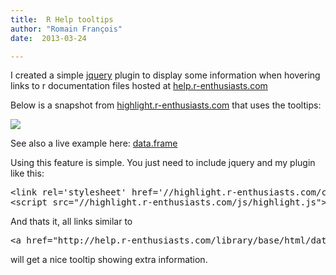 ```yaml
---
title:  R Help tooltips
author: "Romain François"
date:  2013-03-24

---
```


<div class="entry-content">
						<p>I created a simple <a href="https://web.archive.org/web/20130516083840/http://jquery.com/">jquery</a> plugin to display some information when hovering links to r documentation files hosted at <a href="help.r-enthusiasts.com">help.r-enthusiasts.com</a></p>
<p>Below is a snapshot from <a href="https://web.archive.org/web/20130516083840/http://highlight.r-enthusiasts.com">highlight.r-enthusiasts.com</a> that uses the tooltips:</p>
<p><img src="https://web.archive.org/web/20130516083840im_/http://blog.r-enthusiasts.com/wp-content/uploads/2013/03/tooltip.png"></p>
<p>See also a live example here: <a href="https://web.archive.org/web/20130516083840/http://help.r-enthusiasts.com/library/base/html/data.frame.html">data.frame</a></p>
<p>Using this feature is simple. You just need to include jquery and my plugin like this:</p>
<pre><span class="syntax0"><span class="syntax-MARKUP">&lt;link</span><span class="syntax-MARKUP"> </span><span class="syntax-MARKUP">rel</span><span class="syntax-OPERATOR">=</span><span class="syntax-LITERAL1">'</span><span class="syntax-LITERAL1">stylesheet</span><span class="syntax-LITERAL1">'</span><span class="syntax-MARKUP"> </span><span class="syntax-MARKUP">href</span><span class="syntax-OPERATOR">=</span><span class="syntax-LITERAL1">'</span><span class="syntax-LITERAL1">/</span><span class="syntax-LITERAL1">/</span><span class="syntax-LITERAL1">highlight</span><span class="syntax-LITERAL1">.</span><span class="syntax-LITERAL1">r</span><span class="syntax-LITERAL1">-</span><span class="syntax-LITERAL1">enthusiasts</span><span class="syntax-LITERAL1">.</span><span class="syntax-LITERAL1">com</span><span class="syntax-LITERAL1">/</span><span class="syntax-LITERAL1">css</span><span class="syntax-LITERAL1">/</span><span class="syntax-LITERAL1">highlight</span><span class="syntax-LITERAL1">.</span><span class="syntax-LITERAL1">css</span><span class="syntax-LITERAL1">'</span><span class="syntax-MARKUP">&gt;</span>
<span class="syntax-MARKUP">&lt;script</span><span class="syntax-MARKUP"> </span><span class="syntax-MARKUP">src</span><span class="syntax-OPERATOR">=</span><span class="syntax-LITERAL2">"</span><span class="syntax-LITERAL2">/</span><span class="syntax-LITERAL2">/</span><span class="syntax-LITERAL2">highlight</span><span class="syntax-LITERAL2">.</span><span class="syntax-LITERAL2">r</span><span class="syntax-LITERAL2">-</span><span class="syntax-LITERAL2">enthusiasts</span><span class="syntax-LITERAL2">.</span><span class="syntax-LITERAL2">com</span><span class="syntax-LITERAL2">/</span><span class="syntax-LITERAL2">js</span><span class="syntax-LITERAL2">/</span><span class="syntax-LITERAL2">highlight</span><span class="syntax-LITERAL2">.</span><span class="syntax-LITERAL2">js</span><span class="syntax-LITERAL2">"</span><span class="syntax-MARKUP">&gt;</span><span class="syntax-MARKUP">&lt;/script&gt;</span>
</span></pre>
<p>And thats it, all links similar to</p>
<pre>
&lt;a href="http://help.r-enthusiasts.com/library/base/html/data.frame.html"&gt;data.frame&lt;/a&gt;
</pre>
<p>will get a nice tooltip showing extra information.</p>
											</div>

